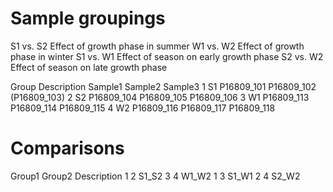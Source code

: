 # Sample groupings
S1 vs. S2       Effect of growth phase in summer
W1 vs. W2       Effect of growth phase in winter
S1 vs. W1       Effect of season on early growth phase
S2 vs. W2       Effect of season on late growth phase

Group	Description	Sample1	Sample2	Sample3
1	S1	P16809_101	P16809_102	(P16809_103)
2	S2	P16809_104	P16809_105	P16809_106
3	W1	P16809_113	P16809_114	P16809_115
4	W2	P16809_116	P16809_117	P16809_118

# Comparisons

Group1	Group2	Description
1	2	S1_S2
3	4	W1_W2
1	3	S1_W1
2	4	S2_W2
